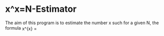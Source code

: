 # x^x=N-Estimator

The aim of this program is to estimate the number x such for a given N, the formula <img src="http://www.sciweavers.org/tex2img.php?eq=%20x%5E%7Bx%7D%20%3D%20N&bc=White&fc=Black&im=jpg&fs=12&ff=arev&edit=0" align="center" border="0" alt=" x^{x} = N" width="58" height="17" />

